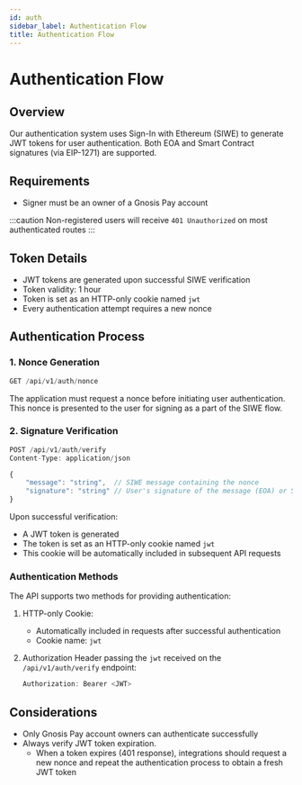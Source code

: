 ```yaml
---
id: auth
sidebar_label: Authentication Flow
title: Authentication Flow
---
```


# Authentication Flow

## Overview

Our authentication system uses Sign-In with Ethereum (SIWE) to generate JWT tokens for user authentication.
Both EOA and Smart Contract signatures (via EIP-1271) are supported.

## Requirements

- Signer must be an owner of a Gnosis Pay account

:::caution
Non-registered users will receive `401 Unauthorized` on most authenticated routes
:::

## Token Details

- JWT tokens are generated upon successful SIWE verification
- Token validity: 1 hour
- Token is set as an HTTP-only cookie named `jwt`
- Every authentication attempt requires a new nonce

## Authentication Process

### 1. Nonce Generation

```jsx
GET /api/v1/auth/nonce
```

The application must request a nonce before initiating user authentication. 
This nonce is presented to the user for signing as a part of the SIWE flow.

### 2. Signature Verification

```jsx
POST /api/v1/auth/verify
Content-Type: application/json

{
    "message": "string",  // SIWE message containing the nonce
    "signature": "string" // User's signature of the message (EOA) or Smart Contract verification (EIP-1271)
}
```

Upon successful verification:

- A JWT token is generated
- The token is set as an HTTP-only cookie named `jwt`
- This cookie will be automatically included in subsequent API requests

### Authentication Methods

The API supports two methods for providing authentication:

1. HTTP-only Cookie:
    - Automatically included in requests after successful authentication
    - Cookie name: `jwt`

2. Authorization Header passing the `jwt` received on the `/api/v1/auth/verify` endpoint:

   ```jsx
   Authorization: Bearer <JWT>
   ```

## Considerations

- Only Gnosis Pay account owners can authenticate successfully
- Always verify JWT token expiration.
  - When a token expires (401 response), integrations should request a new nonce and repeat the authentication process to obtain a fresh JWT token
